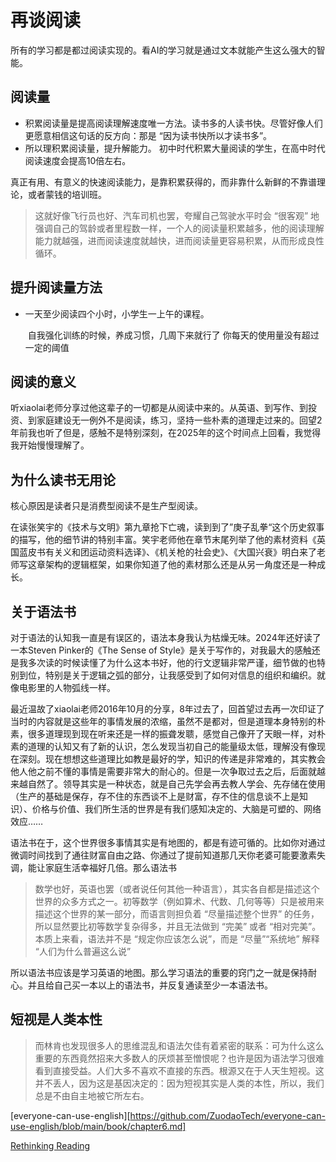 # 再谈阅读

所有的学习都是都过阅读实现的。看AI的学习就是通过文本就能产生这么强大的智能。

## 阅读量

* 积累阅读量是提高阅读理解速度唯一方法。读书多的人读书快。尽管好像人们更愿意相信这句话的反方向：那是 “因为读书快所以才读书多”。
* 所以理积累阅读量，提升解能力。 初中时代积累大量阅读的学生，在高中时代阅读速度会提高10倍左右。

真正有用、有意义的快速阅读能力，是靠积累获得的，而非靠什么新鲜的不靠谱理论，或者蒙钱的培训班。

>  这就好像飞行员也好、汽车司机也罢，夸耀自己驾驶水平时会 “很客观” 地强调自己的驾龄或者里程数一样，一个人的阅读量积累越多，他的阅读理解能力就越强，进而阅读速度就越快，进而阅读量更容易积累，从而形成良性循环。

## 提升阅读量方法

- 一天至少阅读四个小时，小学生一上午的课程。

  ​	  自我强化训练的时候，养成习惯，几周下来就行了
  ​	  你每天的使用量没有超过一定的阈值

## 阅读的意义

听xiaolai老师分享过他这辈子的一切都是从阅读中来的。从英语、到写作、到投资、到家庭建设无一例外不是阅读，练习，坚持一些朴素的道理走过来的。回望2年前我也听了但是，感触不是特别深刻，在2025年的这个时间点上回看，我觉得我开始慢慢理解了。

## 为什么读书无用论

核心原因是读者只是消费型阅读不是生产型阅读。

在读张笑宇的《技术与文明》第九章抢下亡魂，读到到了”庚子乱拳“这个历史叙事的描写，他的细节讲的特别丰富。笑宇老师他在章节末尾列举了他的素材资料《英国蓝皮书有关义和团运动资料选译》、《机关枪的社会史》、《大国兴衰》明白来了老师写这章架构的逻辑框架，如果你知道了他的素材那么还是从另一角度还是一种成长。

## 关于语法书

对于语法的认知我一直是有误区的，语法本身我认为枯燥无味。2024年还好读了一本Steven Pinker的《The Sense of Style》是关于写作的，对我最大的感触还是我多次读的时候读懂了为什么这本书好，他的行文逻辑非常严谨，细节做的也特别到位，特别是关于逻辑之弧的部分，让我感受到了如何对信息的组织和编织。就像电影里的人物弧线一样。

最近温故了xiaolai老师2016年10月的分享，8年过去了，回首望过去再一次印证了当时的内容就是这些年的事情发展的浓缩，虽然不是都对，但是道理本身特别的朴素，很多道理现到现在听来还是一样的振聋发聩，感觉自己像开了天眼一样，对朴素的道理的认知又有了新的认识，怎么发现当初自己的能量级太低，理解没有像现在深刻。现在想想这些道理比如教是最好的学，知识的传递是非常难的，其实教会他人他之前不懂的事情是需要非常大的耐心的。但是一次争取过去之后，后面就越来越自然了。领导其实是一种状态，就是自己先学会再去教人学会、先存储在使用（生产的基础是保存，存不住的东西谈不上是财富，存不住的信息谈不上是知识）、价格与价值、我们所生活的世界是有我们感知决定的、大脑是可塑的、网络效应……

语法书在于，这个世界很多事情其实是有地图的，都是有迹可循的。比如你对通过微调时间找到了通往财富自由之路、你通过了提前知道那几天你老婆可能要激素失调，能让家庭生活幸福好几倍。那么语法书

> 数学也好，英语也罢（或者说任何其他一种语言），其实各自都是描述这个世界的众多方式之一。初等数学（例如算术、代数、几何等等）只是被用来描述这个世界的某一部分，而语言则担负着 “尽量描述整个世界” 的任务，所以显然要比初等数学复杂得多，并且无法做到 “完美” 或者 “相对完美”。本质上来看，语法并不是 “规定你应该怎么说”，而是 “尽量”“系统地” 解释 “人们为什么普遍这么说”

所以语法书应该是学习英语的地图。那么学习语法的重要的窍门之一就是保持耐心。并且给自己买一本以上的语法书，并反复通读至少一本语法书。

## 短视是人类本性

> 而林肯也发现很多人的思维混乱和语法欠佳有着紧密的联系：可为什么这么重要的东西竟然招来大多数人的厌烦甚至憎恨呢？也许是因为语法学习很难看到直接受益。人们大多不喜欢不直接的东西。根源又在于人天生短视。这并不丢人，因为这是基因决定的：因为短视其实是人类的本性，所以，我们总是不由自主地被它所左右。



[everyone-can-use-english][https://github.com/ZuodaoTech/everyone-can-use-english/blob/main/book/chapter6.md]

[Rethinking Reading](https://www.aft.org/ae/winter2024-2025/catts_kamhi)



